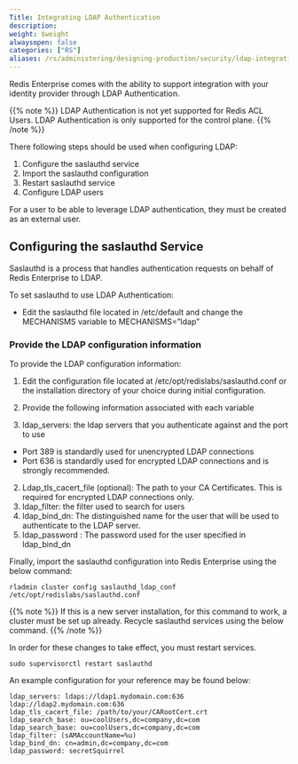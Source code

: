 ```yaml
---
Title: Integrating LDAP Authentication
description:
weight: $weight
alwaysopen: false
categories: ["RS"]
aliases: /rs/administering/designing-production/security/ldap-integration/
---
```


Redis Enterprise comes with the ability to support integration with your identity provider through LDAP Authentication. 

{{% note %}}
LDAP Authentication is not yet supported for Redis ACL Users. LDAP Authentication is only supported for the control plane.
{{% /note %}}

There following steps should be used when configuring LDAP:
1. Configure the saslauthd service
1. Import the saslauthd configuration
1. Restart saslauthd service
1. Configure LDAP users

For a user to be able to leverage LDAP authentication, they must be created as an external user.

## Configuring the saslauthd Service 

Saslauthd is a process that handles authentication requests on behalf of Redis Enterprise to LDAP.  

To set saslauthd to use LDAP Authentication:

- Edit the saslauthd file located in /etc/default and change the MECHANISMS variable to MECHANISMS=”ldap”

### Provide the LDAP configuration information

To provide the LDAP configuration information:

1. Edit the configuration file located at /etc/opt/redislabs/saslauthd.conf or the installation directory of your choice during initial configuration.
1. Provide the following information associated with each variable

1. ldap_servers: the ldap servers that you authenticate against and the port to use 

- Port 389 is standardly used for unencrypted LDAP connections
- Port 636 is standardly used for encrypted LDAP connections and is strongly recommended.

2. Ldap_tls_cacert_file (optional): The path to your CA Certificates. This is required for encrypted LDAP connections only.
3. ldap_filter: the filter used to search for users
4. ldap_bind_dn: The distinguished name for the user that will be used to authenticate to the LDAP server.
5. ldap_password : The password used for the user specified in ldap_bind_dn


Finally, import the saslauthd configuration into Redis Enterprise using the below command:

```src
rladmin cluster config saslauthd_ldap_conf /etc/opt/redislabs/saslauthd.conf
```

{{% note %}}
If this is a new server installation, for this command to work, a cluster must be set up already.
Recycle saslauthd services using the below command.
{{% /note %}}

In order for these changes to take effect, you must restart services.

```src
sudo supervisorctl restart saslauthd
```

An example configuration for your reference may be found below:


```src
ldap_servers: ldaps://ldap1.mydomain.com:636 ldap://ldap2.mydomain.com:636
ldap_tls_cacert_file: /path/to/your/CARootCert.crt
ldap_search_base: ou=coolUsers,dc=company,dc=com
ldap_search_base: ou=coolUsers,dc=company,dc=com
ldap_filter: (sAMAccountName=%u)
ldap_bind_dn: cn=admin,dc=company,dc=com
ldap_password: secretSquirrel
```

